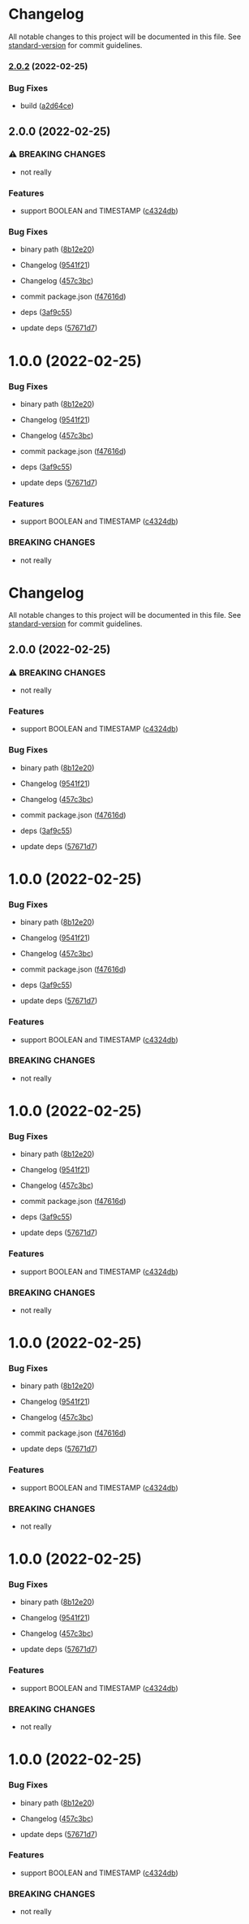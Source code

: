 # Changelog

All notable changes to this project will be documented in this file. See [standard-version](https://github.com/conventional-changelog/standard-version) for commit guidelines.

### [2.0.2](https://github.com/mdornseif/bigqueryquery-to-graphql-schema/compare/v2.0.0...v2.0.2) (2022-02-25)


### Bug Fixes

* build ([a2d64ce](https://github.com/mdornseif/bigqueryquery-to-graphql-schema/commit/a2d64ceed6d40d235b229188ffeb9effdda49790))

## 2.0.0 (2022-02-25)


### ⚠ BREAKING CHANGES

* not really

### Features

* support BOOLEAN and TIMESTAMP ([c4324db](https://github.com/mdornseif/bigqueryquery-to-graphql-schema/commit/c4324db8794020e62fa5317f1b39d3d12bc2d7bf))


### Bug Fixes

* binary path ([8b12e20](https://github.com/mdornseif/bigqueryquery-to-graphql-schema/commit/8b12e20421f0309f893aa2aa0a3b76564df5917e))
* Changelog ([9541f21](https://github.com/mdornseif/bigqueryquery-to-graphql-schema/commit/9541f215e07442a14eedd0db94e9da2e646c8e91))
* Changelog ([457c3bc](https://github.com/mdornseif/bigqueryquery-to-graphql-schema/commit/457c3bc604c5ce9389868ad0e269300f03d58755))
* commit package.json ([f47616d](https://github.com/mdornseif/bigqueryquery-to-graphql-schema/commit/f47616de4fa13ba3f7dbdf7ccb76067f79eb8f12))
* deps ([3af9c55](https://github.com/mdornseif/bigqueryquery-to-graphql-schema/commit/3af9c5551cfd83e2fa1bf84d3a06e0bd21a7567d))


* update deps ([57671d7](https://github.com/mdornseif/bigqueryquery-to-graphql-schema/commit/57671d747b6c23d08cb4a217e000cf177228cb1a))

# 1.0.0 (2022-02-25)


### Bug Fixes

* binary path ([8b12e20](https://github.com/mdornseif/bigqueryquery-to-graphql-schema/commit/8b12e20421f0309f893aa2aa0a3b76564df5917e))
* Changelog ([9541f21](https://github.com/mdornseif/bigqueryquery-to-graphql-schema/commit/9541f215e07442a14eedd0db94e9da2e646c8e91))
* Changelog ([457c3bc](https://github.com/mdornseif/bigqueryquery-to-graphql-schema/commit/457c3bc604c5ce9389868ad0e269300f03d58755))
* commit package.json ([f47616d](https://github.com/mdornseif/bigqueryquery-to-graphql-schema/commit/f47616de4fa13ba3f7dbdf7ccb76067f79eb8f12))
* deps ([3af9c55](https://github.com/mdornseif/bigqueryquery-to-graphql-schema/commit/3af9c5551cfd83e2fa1bf84d3a06e0bd21a7567d))


* update deps ([57671d7](https://github.com/mdornseif/bigqueryquery-to-graphql-schema/commit/57671d747b6c23d08cb4a217e000cf177228cb1a))


### Features

* support BOOLEAN and TIMESTAMP ([c4324db](https://github.com/mdornseif/bigqueryquery-to-graphql-schema/commit/c4324db8794020e62fa5317f1b39d3d12bc2d7bf))


### BREAKING CHANGES

* not really

# Changelog

All notable changes to this project will be documented in this file. See [standard-version](https://github.com/conventional-changelog/standard-version) for commit guidelines.

## 2.0.0 (2022-02-25)


### ⚠ BREAKING CHANGES

* not really

### Features

* support BOOLEAN and TIMESTAMP ([c4324db](https://github.com/mdornseif/bigqueryquery-to-graphql-schema/commit/c4324db8794020e62fa5317f1b39d3d12bc2d7bf))


### Bug Fixes

* binary path ([8b12e20](https://github.com/mdornseif/bigqueryquery-to-graphql-schema/commit/8b12e20421f0309f893aa2aa0a3b76564df5917e))
* Changelog ([9541f21](https://github.com/mdornseif/bigqueryquery-to-graphql-schema/commit/9541f215e07442a14eedd0db94e9da2e646c8e91))
* Changelog ([457c3bc](https://github.com/mdornseif/bigqueryquery-to-graphql-schema/commit/457c3bc604c5ce9389868ad0e269300f03d58755))
* commit package.json ([f47616d](https://github.com/mdornseif/bigqueryquery-to-graphql-schema/commit/f47616de4fa13ba3f7dbdf7ccb76067f79eb8f12))
* deps ([3af9c55](https://github.com/mdornseif/bigqueryquery-to-graphql-schema/commit/3af9c5551cfd83e2fa1bf84d3a06e0bd21a7567d))


* update deps ([57671d7](https://github.com/mdornseif/bigqueryquery-to-graphql-schema/commit/57671d747b6c23d08cb4a217e000cf177228cb1a))

# 1.0.0 (2022-02-25)


### Bug Fixes

* binary path ([8b12e20](https://github.com/mdornseif/bigqueryquery-to-graphql-schema/commit/8b12e20421f0309f893aa2aa0a3b76564df5917e))
* Changelog ([9541f21](https://github.com/mdornseif/bigqueryquery-to-graphql-schema/commit/9541f215e07442a14eedd0db94e9da2e646c8e91))
* Changelog ([457c3bc](https://github.com/mdornseif/bigqueryquery-to-graphql-schema/commit/457c3bc604c5ce9389868ad0e269300f03d58755))
* commit package.json ([f47616d](https://github.com/mdornseif/bigqueryquery-to-graphql-schema/commit/f47616de4fa13ba3f7dbdf7ccb76067f79eb8f12))
* deps ([3af9c55](https://github.com/mdornseif/bigqueryquery-to-graphql-schema/commit/3af9c5551cfd83e2fa1bf84d3a06e0bd21a7567d))


* update deps ([57671d7](https://github.com/mdornseif/bigqueryquery-to-graphql-schema/commit/57671d747b6c23d08cb4a217e000cf177228cb1a))


### Features

* support BOOLEAN and TIMESTAMP ([c4324db](https://github.com/mdornseif/bigqueryquery-to-graphql-schema/commit/c4324db8794020e62fa5317f1b39d3d12bc2d7bf))


### BREAKING CHANGES

* not really

# 1.0.0 (2022-02-25)


### Bug Fixes

* binary path ([8b12e20](https://github.com/mdornseif/bigqueryquery-to-graphql-schema/commit/8b12e20421f0309f893aa2aa0a3b76564df5917e))
* Changelog ([9541f21](https://github.com/mdornseif/bigqueryquery-to-graphql-schema/commit/9541f215e07442a14eedd0db94e9da2e646c8e91))
* Changelog ([457c3bc](https://github.com/mdornseif/bigqueryquery-to-graphql-schema/commit/457c3bc604c5ce9389868ad0e269300f03d58755))
* commit package.json ([f47616d](https://github.com/mdornseif/bigqueryquery-to-graphql-schema/commit/f47616de4fa13ba3f7dbdf7ccb76067f79eb8f12))
* deps ([3af9c55](https://github.com/mdornseif/bigqueryquery-to-graphql-schema/commit/3af9c5551cfd83e2fa1bf84d3a06e0bd21a7567d))


* update deps ([57671d7](https://github.com/mdornseif/bigqueryquery-to-graphql-schema/commit/57671d747b6c23d08cb4a217e000cf177228cb1a))


### Features

* support BOOLEAN and TIMESTAMP ([c4324db](https://github.com/mdornseif/bigqueryquery-to-graphql-schema/commit/c4324db8794020e62fa5317f1b39d3d12bc2d7bf))


### BREAKING CHANGES

* not really

# 1.0.0 (2022-02-25)


### Bug Fixes

* binary path ([8b12e20](https://github.com/mdornseif/bigqueryquery-to-graphql-schema/commit/8b12e20421f0309f893aa2aa0a3b76564df5917e))
* Changelog ([9541f21](https://github.com/mdornseif/bigqueryquery-to-graphql-schema/commit/9541f215e07442a14eedd0db94e9da2e646c8e91))
* Changelog ([457c3bc](https://github.com/mdornseif/bigqueryquery-to-graphql-schema/commit/457c3bc604c5ce9389868ad0e269300f03d58755))
* commit package.json ([f47616d](https://github.com/mdornseif/bigqueryquery-to-graphql-schema/commit/f47616de4fa13ba3f7dbdf7ccb76067f79eb8f12))


* update deps ([57671d7](https://github.com/mdornseif/bigqueryquery-to-graphql-schema/commit/57671d747b6c23d08cb4a217e000cf177228cb1a))


### Features

* support BOOLEAN and TIMESTAMP ([c4324db](https://github.com/mdornseif/bigqueryquery-to-graphql-schema/commit/c4324db8794020e62fa5317f1b39d3d12bc2d7bf))


### BREAKING CHANGES

* not really

# 1.0.0 (2022-02-25)


### Bug Fixes

* binary path ([8b12e20](https://github.com/mdornseif/bigqueryquery-to-graphql-schema/commit/8b12e20421f0309f893aa2aa0a3b76564df5917e))
* Changelog ([9541f21](https://github.com/mdornseif/bigqueryquery-to-graphql-schema/commit/9541f215e07442a14eedd0db94e9da2e646c8e91))
* Changelog ([457c3bc](https://github.com/mdornseif/bigqueryquery-to-graphql-schema/commit/457c3bc604c5ce9389868ad0e269300f03d58755))


* update deps ([57671d7](https://github.com/mdornseif/bigqueryquery-to-graphql-schema/commit/57671d747b6c23d08cb4a217e000cf177228cb1a))


### Features

* support BOOLEAN and TIMESTAMP ([c4324db](https://github.com/mdornseif/bigqueryquery-to-graphql-schema/commit/c4324db8794020e62fa5317f1b39d3d12bc2d7bf))


### BREAKING CHANGES

* not really

# 1.0.0 (2022-02-25)


### Bug Fixes

* binary path ([8b12e20](https://github.com/mdornseif/bigqueryquery-to-graphql-schema/commit/8b12e20421f0309f893aa2aa0a3b76564df5917e))
* Changelog ([457c3bc](https://github.com/mdornseif/bigqueryquery-to-graphql-schema/commit/457c3bc604c5ce9389868ad0e269300f03d58755))


* update deps ([57671d7](https://github.com/mdornseif/bigqueryquery-to-graphql-schema/commit/57671d747b6c23d08cb4a217e000cf177228cb1a))


### Features

* support BOOLEAN and TIMESTAMP ([c4324db](https://github.com/mdornseif/bigqueryquery-to-graphql-schema/commit/c4324db8794020e62fa5317f1b39d3d12bc2d7bf))


### BREAKING CHANGES

* not really
